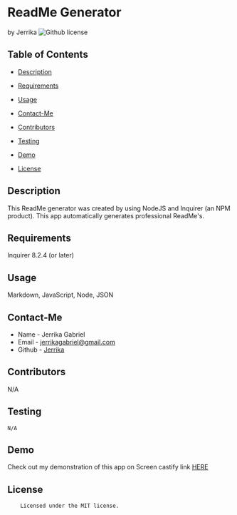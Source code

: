 # ReadMe Generator 
by Jerrika
![Github license](https://img.shields.io/badge/license-MIT-yellowgreen.svg)
## Table of Contents
* [Description](#description)
* [Requirements](#requirements)
* [Usage](#usage)
* [Contact-Me](#contact-me)
* [Contributors](#contributors)
* [Testing](#testing)
* [Demo](#demo)

* [License](#license)

## Description
This ReadMe generator was created by using NodeJS and Inquirer (an NPM product). This app automatically generates professional ReadMe's.
## Requirements
Inquirer 8.2.4 (or later)
## Usage
Markdown, JavaScript, Node, JSON
## Contact-Me
* Name - Jerrika Gabriel
* Email - jerrikagabriel@gmail.com
* Github - [Jerrika](https://github.com/Jerrika/node-challenge-2/tree/main/Develop)
## Contributors
N/A
## Testing
```
N/A
```
## Demo
Check out my demonstration of this app on Screen castify link [HERE](https://youtu.be/9YivEQFpmHQ)
## License

        Licensed under the MIT license.